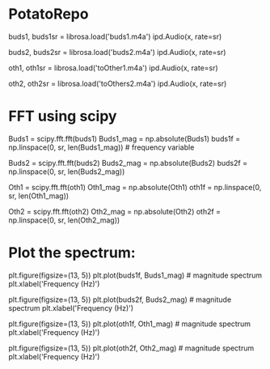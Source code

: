 # PotatoRepo
buds1, buds1sr = librosa.load('buds1.m4a')
ipd.Audio(x, rate=sr)

buds2, buds2sr = librosa.load('buds2.m4a')
ipd.Audio(x, rate=sr)

oth1, oth1sr = librosa.load('toOther1.m4a')
ipd.Audio(x, rate=sr)

oth2, oth2sr = librosa.load('toOthers2.m4a')
ipd.Audio(x, rate=sr)

# FFT using scipy
Buds1 = scipy.fft.fft(buds1)
Buds1_mag = np.absolute(Buds1)
buds1f = np.linspace(0, sr, len(Buds1_mag)) # frequency variable

Buds2 = scipy.fft.fft(buds2)
Buds2_mag = np.absolute(Buds2)
buds2f = np.linspace(0, sr, len(Buds2_mag))

Oth1 = scipy.fft.fft(oth1)
Oth1_mag = np.absolute(Oth1)
oth1f = np.linspace(0, sr, len(Oth1_mag))

Oth2 = scipy.fft.fft(oth2)
Oth2_mag = np.absolute(Oth2)
oth2f = np.linspace(0, sr, len(Oth2_mag))

# Plot the spectrum:

plt.figure(figsize=(13, 5))
plt.plot(buds1f, Buds1_mag) # magnitude spectrum
plt.xlabel('Frequency (Hz)')

plt.figure(figsize=(13, 5))
plt.plot(buds2f, Buds2_mag) # magnitude spectrum
plt.xlabel('Frequency (Hz)')

plt.figure(figsize=(13, 5))
plt.plot(oth1f, Oth1_mag) # magnitude spectrum
plt.xlabel('Frequency (Hz)')

plt.figure(figsize=(13, 5))
plt.plot(oth2f, Oth2_mag) # magnitude spectrum
plt.xlabel('Frequency (Hz)')

